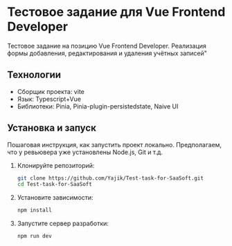 # Тестовое задание для Vue Frontend Developer

Тестовое задание на позицию Vue Frontend Developer. Реализация формы добавления, редактирования и удаления учётных записей"

##  Технологии

*  Сборщик проекта: vite
*  Язык: Typescript+Vue
*  Библиотеки: Pinia, Pinia-plugin-persistedstate, Naive UI

## Установка и запуск

Пошаговая инструкция, как запустить проект локально. Предполагаем, что у ревьювера уже установлены Node.js, Git и т.д.

1.  Клонируйте репозиторий:
    ```bash
    git clone https://github.com/Yajik/Test-task-for-SaaSoft.git
    cd Test-task-for-SaaSoft
    ```

2.  Установите зависимости:
    ```bash
    npm install
    ```

3.  Запустите сервер разработки:
    ```bash
    npm run dev
    ```
